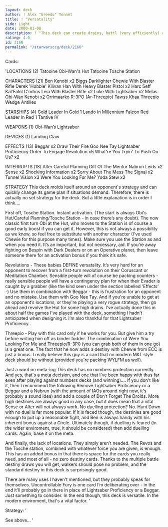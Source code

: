 ```yaml
---
layout: deck
author: ! Alex "Greedo" Tennet
title: ! "Versatality"
side: Light
date: 2000-01-08
description: ! "This deck can create drains, battl (very efficiently) and react to all situations. Take control or defend. It’s versatile, and that’s the key."
rating: 4.0
id: 2160
permalink: "/starwarsccg/deck/2160"
---
```

Cards: 

'LOCATIONS (2)
Tatooine Obi-Wan's Hut
Tatooine Tosche Station

CHARACTERS (21)
Ben Kenobi  x2
Biggs Darklighter
Chewie With Blaster Rifle
Derek 'Hobbie' Kilivan
Han With Heavy Blaster Pistol  x2
Harc Seff
Kal'Falnl C'ndros
Leia With Blaster Rifle  x2
Luke With Lightsaber  x2
Melas
Obi-Wan Kenobi	x2
Orrimaarko
R-3PO (Ar-Threepio)
Tawss Khaa
Threepio
Wedge Antilles

STARSHIPS (4)
Gold Leader In Gold 1
Lando In Millennium Falcon
Red Leader In Red 1
Tantive IV

WEAPONS (1)
Obi-Wan’s Lightsaber

DEVICES (1)
Landing Claw

EFFECTS (13)
Beggar	x2
Draw Their Fire
Goo Nee Tay
Lightsaber Proficiency
Order To Engage
Revolution  x5
What're You Tryin' To Push On Us?  x2

INTERRUPTS (18)
Alter
Careful Planning
Gift Of The Mentor
Nabrun Leids  x2
Sense  x2
Shocking Information  x2
Sorry About The Mess
The Signal  x2
Tunnel Vision  x3
Were You Looking For Me?
Yoda Stew  x2

STRATEGY
This deck molds itself around an opponent's strategy and can quickly change its game plan if situations demand. Therefore, there is actually no set strategy for the deck. But a little
explanation is in order I think....

First off, Tosche Station. Instant activation. (The start is always Obi's Hut/Careful Planning/Tosche Station - in case there’s any doubt). The now classic first turn Obi at the Hut, who moves to the Station is of course a good early boost if you can get it. However, this is not always a possibility as we know, so feel free to substitute with another character (I've used Chewie for this purpose many times). Make sure you use the Station as and when you need it. It’s an important, but not necessary, aid. If you’re away fighting on Bespin with Dark Dealers or on an Operative planet, then leave someone there for an activation bonus if you think it’s safe.

Revolutions - These babies DEFINE versatality. It’s very hard for an opponent to recover from a first-turn revolution on their Coruscant or Meditation Chamber. Sensible people will of course be packing counters - really sensible people will have a contingency plan for when their Evader is caught by a grabber (like the kind seen under the section labelled 'Effects' -)
Use them in combination with Beggar - this is frustration for an opponent and no mistake. Use them with Goo Nee Tay. And if you're unable to get at an opponent’s locations, or they're playing a very rogue strategy, then go ahead and revolve the Hut for some high drains. I've actually done this in about half the games I've played with the deck, something I hadn’t anticipated when designing it. I’m also thankful for that Lightsaber Proficiency..

Threepio - Play with this card only if he works for you. But give him a try before writing him off as binder fodder. The combination of Were You Looking For Me and Threepio/R-3P0 (you can grab both of them in one go) is a great one. The fact that he now adds a destiny with Chewie from ECC is just a bonus. I really believe this guy is a card that no modern M&T style deck should be without (provided you're packing WYLFM as well).

Just a word on meta-ing This deck has no numbers protection currently. And yes, that's a meta decision, and one that I've been happy with thus far even after playing against numbers decks (and winning).... If you don't like it, then I recommend the following Remove Lightsaber Proficiency or a Beggar and a Nabrun (with the amount of IAOs around right now, it's probably
a sound idea) and add a couple of Don’t Forget The Droids. More high destinies are always good in any case, but it does mean that a vital Sense or Alter will not always work.
No duelling protection? No. Hunt Down with no duel is far more popular. If it is faced though, the destinies are good enough to put up a reasonable fight, and Ben is always handy with his inherent bonus against a Circle. Ultimately though, if duelling is feared (in the wider enviroment, true, it should be considered) then add duelling cards. Again, base it on the meta.

And finally, the lack of locations. They simply aren’t needed. The Revos and the Tosche station, combined with whatever force you are given, is enough. This has an added bonus in that there is space for the cards you really need, and most of all - no zero destiny cards.
Thanks to the multiple battle destiny draws you will get, walkers should pose no problem, and the standard destiny in this deck is surprisingly good.

There are many uses I haven't mentioned, but they probably speak for themselves. Uncontrollable Fury is one card I’m deliberating over - in the end it'll probably go in there in place of Lightsaber Proficiency or a Beggar. Just something to consider. In the end though, this deck is versatile. In the modern enviroment, that's a vital factor. '

Strategy: '

See above... '
